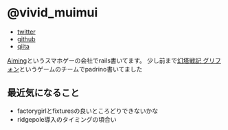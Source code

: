 # @vivid_muimui

- [twitter](https://twitter.com/vivid_muimui)
- [github](https://github.com/vividmuimui)
- [qiita](http://qiita.com/vivid_muimui)

[Aiming](https://aiming-inc.com/)というスマホゲーの会社でrails書いてます。
少し前まで[幻塔戦記 グリフォン](http://griffon.sega-aiming.com/)というゲームのチームでpadrino書いてました

## 最近気になること

- factorygirlとfixturesの良いところどりできないかな
- ridgepole導入のタイミングの頃合い
